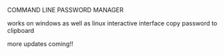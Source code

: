 COMMAND LINE PASSWORD MANAGER

works on windows as well as linux
interactive interface
copy password to clipboard

more updates coming!!